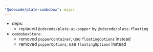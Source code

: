 ```yaml
---
'@udecode/plate-combobox': major
---
```


- deps:
  - replaced `@udecode/plate-ui-popper` by `@udecode/plate-floating`
- `comboboxStore`:
  - removed `popperContainer`, use `floatingOptions` instead
  - removed `popperOptions`, use `floatingOptions` instead